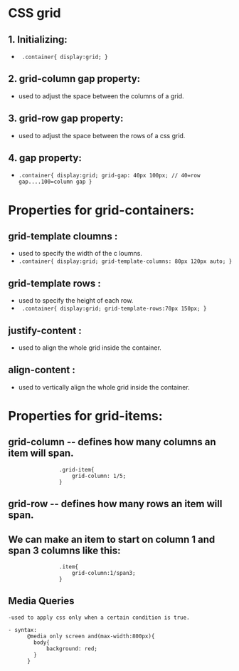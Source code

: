 # CSS grid 

## 1. Initializing:
- ` .container{
        display:grid;
      }`    

## 2. grid-column gap property:
 -   used to adjust the space between the columns of a grid.

## 3. grid-row gap property:
 -  used to adjust the space between the rows of a css grid.

## 4. gap property:
 - `.container{
        display:grid;
        grid-gap: 40px 100px; // 40=row gap....100=column gap
    }`   

# Properties for grid-containers:

## grid-template cloumns :
- used to specify the width of the c loumns.
- `.container{
    display:grid;
    grid-template-columns: 80px 120px auto;
    }` 
## grid-template rows :
- used to specify the height of each row.
- ` .container{
     display:grid;
     grid-template-rows:70px 150px;
    }`                               
## justify-content :
- used to align the whole grid inside the container.
## align-content :
- used to vertically align the whole grid inside the container.


 # Properties for grid-items:
   
## grid-column -- defines how many columns an item will span.
                    .grid-item{
                        grid-column: 1/5;
                    }
## grid-row -- defines how many rows an item will span.
## We can make an item to start on column 1 and span 3 columns like this:
                    .item{
                        grid-column:1/span3;
                    }

## Media Queries ##
    -used to apply css only when a certain condition is true.

    - syntax:
          @media only screen and(max-width:800px){
            body{
                background: red;
            }
          }
         